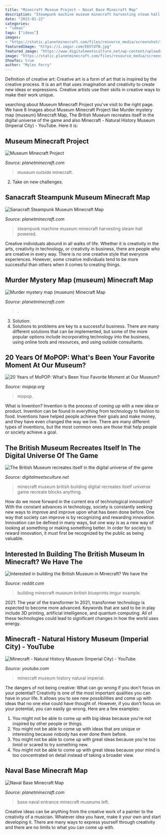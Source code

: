 ```yaml
---
title: "Minecraft Museum Project ~ Naval Base Minecraft Map"
description: "Steampunk machine museum minecraft harvesting steam hall powered"
date: "2023-01-22"
categories:
- "ideas"
tags: ["ideas"]
images:
- "https://static.planetminecraft.com/files/resource_media/screenshot/1519/2015-05-09_1739188906199.jpg"
featuredImage: "https://i.imgur.com/EKVlOfB.jpg"
featured_image: "https://www.digitalmeetsculture.net/wp-content/uploads/2014/09/minecraft.jpg"
image: "https://static.planetminecraft.com/files/resource_media/screenshot/1123/1_81110.jpg"
ShowToc: true
author: "Myles Ferry"
---
```



Definition of creative art:
Creative art is a form of art that is inspired by the creative process. It is an art that uses imagination and creativity to create new ideas or expressions. Creative artists use their skills in creative ways to make their work unique.

	

		
searching about Museum Minecraft Project you've visit to the right page. We have 8 Images about Museum Minecraft Project like Murder mystery map (museum) Minecraft Map, The British Museum recreates itself in the digital universe of the game and also Minecraft - Natural History Museum (Imperial City) - YouTube. Here it is:
		
    
## Museum Minecraft Project

<img loading=lazy src="https://static.planetminecraft.com/files/resource_media/screenshot/1123/1_81110.jpg" onerror="this.onerror=null;this.src='https://tse3.mm.bing.net/th?id=OIP.v0LO_O6Z4_7W10kKfn2WNQHaEY&amp;pid=15.1';" alt="Museum Minecraft Project">

_Source: planetminecraft.com_

>museum outside minecraft. 

	

2. Take on new challenges.

    
## Sanacraft Steampunk Museum Minecraft Map

<img loading=lazy src="https://static.planetminecraft.com/files/resource_media/screenshot/1235/2012-09-02_101933_3474445.jpg" onerror="this.onerror=null;this.src='https://tse3.mm.bing.net/th?id=OIP.qnobUJLIDzqNXc8sGj5Y6gHaEW&amp;pid=15.1';" alt="Sanacraft Steampunk Museum Minecraft Map">

_Source: planetminecraft.com_

>steampunk machine museum minecraft harvesting steam hall powered. 

	

Creative individuals abound in all walks of life. Whether it is creativity in the arts, creativity in technology, or creativity in business, there are people who are creative in every way. There is no one creative style that everyone experiences. However, some creative individuals tend to be more successful than others when it comes to creating things.

    
## Murder Mystery Map (museum) Minecraft Map

<img loading=lazy src="https://static.planetminecraft.com/files/resource_media/screenshot/1740/2017-10-07-13-27-09-1507400951_lrg.png" onerror="this.onerror=null;this.src='https://tse2.mm.bing.net/th?id=OIP.A5JQBNBU5woXyQr3f3lqPAHaEK&amp;pid=15.1';" alt="Murder mystery map (museum) Minecraft Map">

_Source: planetminecraft.com_

>. 

	

3. Solution:
3. Solutions to problems are key to a successful business. There are many different solutions that can be implemented, but some of the more popular options include incorporating technology into the business, using online tools and resources, and using outside consultants.

    
## 20 Years Of MoPOP: What&#039;s Been Your Favorite Moment At Our Museum?

<img loading=lazy src="http://www.mopop.org/media/5455/charlene-happy.jpg?width=100%25&amp;height=auto" onerror="this.onerror=null;this.src='https://tse4.mm.bing.net/th?id=OIP.ktLDfJ0-VojDNd_jWYi7QwHaKW&amp;pid=15.1';" alt="20 Years of MoPOP: What&#039;s Been Your Favorite Moment at Our Museum?">

_Source: mopop.org_

>mopop. 

	

What is Invention?
Invention is the process of coming up with a new idea or product. Invention can be found in everything from technology to fashion to food. Inventions have helped people achieve their goals and make money, and they have even changed the way we live. There are many different types of inventions, but the most common ones are those that help people or society achieve a goal.

    
## The British Museum Recreates Itself In The Digital Universe Of The Game

<img loading=lazy src="https://www.digitalmeetsculture.net/wp-content/uploads/2014/09/minecraft.jpg" onerror="this.onerror=null;this.src='https://tse4.mm.bing.net/th?id=OIP.q54UqLpFocJudxXHHGC9hAHaEK&amp;pid=15.1';" alt="The British Museum recreates itself in the digital universe of the game">

_Source: digitalmeetsculture.net_

>minecraft museum british building digital recreates itself universe game recreate blocks anything. 

	

How do we move forward in the current era of technological innovation? With the constant advances in technology, society is constantly seeking new ways to improve and improve upon what has been done before. One way that society can improve is by recognizing and rewarding innovation. Innovation can be defined in many ways, but one way is as a new way of looking at something or making something better. In order for society to reward innovation, it must first be recognized by the public as being valuable.

    
## Interested In Building The British Museum In Minecraft? We Have The

<img loading=lazy src="https://i.imgur.com/EKVlOfB.jpg" onerror="this.onerror=null;this.src='https://tse3.mm.bing.net/th?id=OIP.exZSukDoGPDrQ_8MB-tPewHaED&amp;pid=15.1';" alt="Interested in building the British Museum in Minecraft? We have the">

_Source: reddit.com_

>building minecraft museum british blueprints imgur example. 

	

2021: The year of the transformer
In 2021, transformer technology is expected to become more advanced. Keywords that are said to be in play include 3D printing, artificial intelligence, and quantum computing. All of these technologies could lead to significant changes in how the world uses energy.

    
## Minecraft - Natural History Museum (Imperial City) - YouTube

<img loading=lazy src="https://i.ytimg.com/vi/Ip-HY0Mjfsc/maxresdefault.jpg" onerror="this.onerror=null;this.src='https://tse3.mm.bing.net/th?id=OIP.Q1g1539tYVWhfQGkdGoPTwHaEK&amp;pid=15.1';" alt="Minecraft - Natural History Museum (Imperial City) - YouTube">

_Source: youtube.com_

>minecraft museum history natural imperial. 

	

The dangers of not being creative: What can go wrong if you don't focus on your potential?
Creativity is one of the most important qualities you can have in your life. It allows you to see new possibilities and come up with ideas that no one else could have thought of. However, if you don't focus on your potential, you can easily go wrong. Here are a few examples: 
1) You might not be able to come up with big ideas because you're not inspired by other people or things. 
2) You might not be able to come up with ideas that are unique or interesting because nobody has ever done them before. 
3) You might not be able to come up with great ideas because you're too timid or scared to try something new. 
4) You might not be able to come up with great ideas because your mind is too concentrated on detail instead of taking a broader view.

    
## Naval Base Minecraft Map

<img loading=lazy src="https://static.planetminecraft.com/files/resource_media/screenshot/1519/2015-05-09_1739188906199.jpg" onerror="this.onerror=null;this.src='https://tse1.mm.bing.net/th?id=OIP.WQFCaSHbOAD3diJOlLJP2AHaEJ&amp;pid=15.1';" alt="Naval Base Minecraft Map">

_Source: planetminecraft.com_

>base naval entrance minecraft museums left. 

	

Creative ideas can be anything from the creative work of a painter to the creativity of a musician. Whatever idea you have, make it your own and start developing it. There are many ways to express yourself through creativity and there are no limits to what you can come up with.

